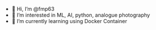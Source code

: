 - 👋 Hi, I’m @fmp63
- 👀 I’m interested in ML, AI, python, analogue photography
- 🌱 I’m currently learning using Docker Container

<!---
fmp63/fmp63 is a ✨ special ✨ repository because its `README.md` (this file) appears on your GitHub profile.
You can click the Preview link to take a look at your changes.
--->
